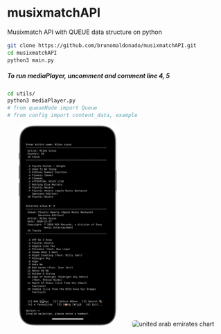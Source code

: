 # musixmatchAPI
Musixmatch API with QUEUE data structure on python

```sh
git clone https://github.com/brunomaldonado/musixmatchAPI.git
cd musixmatchAPI
python3 main.py
```

##### To run mediaPlayer, uncomment and comment line 4, 5

```sh
cd utils/
python3 mediaPlayer.py
# from queueNode import Queue
# from config import content_data, example
```

<p align="center">
  <img src="./screenshot/main.png" style="border-radius:6px" width="45%" alt="trinidad_and_tobago chart">
&nbsp; &nbsp; &nbsp; &nbsp;
  <img src="./screenshot/dequeue.gif" style="border-radius:6px" width="41%" alt="united arab emirates chart">
</p>
<!-- <p align="center">
  <img src="./images/gibraltar_europe.png" style="border-radius:6px", width="45% alt="gibraltar chart">
&nbsp; &nbsp; &nbsp; &nbsp;
  <img src="./images/pie_asian_continent.png" style="border-radius:6px", width="45% alt="asian_continent chart">
</p> -->
